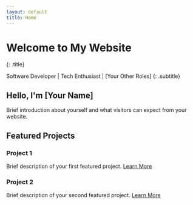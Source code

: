 ```yaml
---
layout: default
title: Home
---
```


# Welcome to My Website
{: .title}

Software Developer | Tech Enthusiast | [Your Other Roles]
{: .subtitle}

## Hello, I'm [Your Name]

Brief introduction about yourself and what visitors can expect from your website.

## Featured Projects

### Project 1
Brief description of your first featured project.
[Learn More](#)

### Project 2
Brief description of your second featured project.
[Learn More](#)